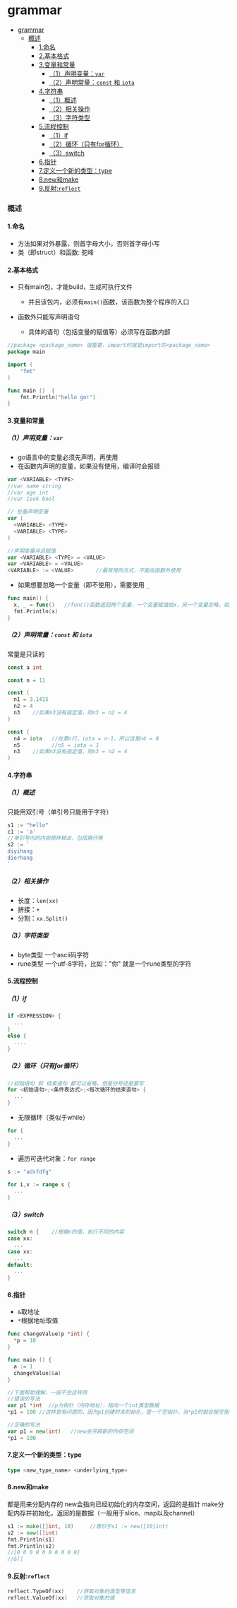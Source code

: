 # grammar

<!-- @import "[TOC]" {cmd="toc" depthFrom=1 depthTo=6 orderedList=false} -->
<!-- code_chunk_output -->

- [grammar](#grammar)
    - [概述](#概述)
      - [1.命名](#1命名)
      - [2.基本格式](#2基本格式)
      - [3.变量和常量](#3变量和常量)
        - [（1）声明变量：`var`](#1声明变量var)
        - [（2）声明常量：`const` 和 `iota`](#2声明常量const-和-iota)
      - [4.字符串](#4字符串)
        - [（1）概述](#1概述)
        - [（2）相关操作](#2相关操作)
        - [（3）字符类型](#3字符类型)
      - [5.流程控制](#5流程控制)
        - [（1）if](#1if)
        - [（2）循环（只有for循环）](#2循环只有for循环)
        - [（3）switch](#3switch)
      - [6.指针](#6指针)
      - [7.定义一个新的类型：type](#7定义一个新的类型type)
      - [8.new和make](#8new和make)
      - [9.反射:`reflect`](#9反射reflect)

<!-- /code_chunk_output -->

### 概述

#### 1.命名

* 方法如果对外暴露，则首字母大小，否则首字母小写
* 类（即struct）和函数: 驼峰

#### 2.基本格式

* 只有main包，才能build，生成可执行文件
  * 并且该包内，必须有`main()`函数，该函数为整个程序的入口

* 函数外只能写声明语句
  * 具体的语句（包括变量的赋值等）必须写在函数内部
```go
//package <package_name> 很重要，import时就是import的<package_name>
package main

import (
	"fmt"
)

func main ()  {
	fmt.Println("hello go!")
}
```

#### 3.变量和常量

##### （1）声明变量：`var`
* go语言中的变量必须先声明，再使用
* 在函数内声明的变量，如果没有使用，编译时会报错
```go
var <VARIABLE> <TYPE>
//var name string
//var age int
//var isok bool

// 批量声明变量
var (
  <VARIABLE> <TYPE>
  <VARIABLE> <TYPE>
)

//声明变量并且赋值
var <VARIABLE> <TYPE> = <VALUE>
var <VARIABLE> = <VALUE>
<VARIABLE> := <VALUE>       //最常用的方式，不能在函数外使用
```

* 如果想要忽略一个变量（即不使用），需要使用 `_`
```go
func main() {
  x, _ = func()   //func()函数返回两个变量，一个变量赋值给x，另一个变量忽略，如果不忽略的话，就必须在这个函数内使用该变量
  fmt.Println(x)
}
```


##### （2）声明常量：`const` 和 `iota`
常量是只读的
```go
const a int

const n = 11

const (
  n1 = 3.1415
  n2 = 4
  n3    //如果n3没有指定值，则n3 = n2 = 4
)

const (
  n4 = iota   //在第n行，iota = n-1，所以这里n4 = 0
  n5          //n5 = iota = 1
  n3    //如果n3没有指定值，则n3 = n2 = 4
)
```

#### 4.字符串

##### （1）概述
只能用双引号（单引号只能用于字符）
```go
s1 := "hello"
c1 := 'a'
//单引号内的内容原样输出，包括换行等
s2 := `
diyihang
dierhang
`
```

##### （2）相关操作
* 长度：`len(xx)`
* 拼接：`+`
* 分割：`xx.Split()`

##### （3）字符类型
* byte类型
一个ascii码字符
* rune类型
一个utf-8字符，比如："你" 就是一个rune类型的字符


#### 5.流程控制

##### （1）if
```go
if <EXPRESSION> {
  ...
}
else {
  ....
}
```

##### （2）循环（只有for循环）
```go
//初始语句 和 结束语句 都可以省略，但是分号还是要写
for <初始语句>;<条件表达式>;<每次循环的结束语句> {
  ...
}
```

* 无限循环（类似于while）
```go
for {
  ...
}
```

* 遍历可迭代对象：`for range`
```go
s := "adsfdfg"

for i,v := range s {
  ...
}
```

##### （3）switch
```go
switch n {    //根据n的值，执行不同的内容
case xx:
  ...
case xx:
  ...
default:
  ...
}
```

#### 6.指针
* `&`取地址
* `*`根据地址取值
```go
func changeValue(p *int) {
  *p = 10
}

func main () {
  a := 1
  changeValue(&a)
}
```
```go
//下面帮助理解，一般不会这样用
//错误的写法
var p1 *int  //p为指针（内存地址），指向一个int类型数据
*p1 = 100 //这样是有问题的，因为p1创建时未初始化，是一个空指针，当*p1时就会报空指针错误

//正确的写法
var p1 = new(int)   //new会开辟新的内存空间
*p1 = 100
```

#### 7.定义一个新的类型：type
```go
type <new_type_name> <underlying_type>
```

#### 8.new和make
都是用来分配内存的
new会指向已经初始化的内存空间，返回的是指针
make分配内存并初始化，返回的是数据（一般用于slice、map以及channel）

```go
s1 := make([]int, 10)     //等价于s1 := new([10]int)
s2 := new([]int)
fmt.Println(s1)
fmt.Println(s2)
//[0 0 0 0 0 0 0 0 0 0]
//&[]
```

#### 9.反射:`reflect`
```go
reflect.TypeOf(xx)    //获取对象的类型等信息
reflect.ValueOf(xx)   //获取对象的值
```
